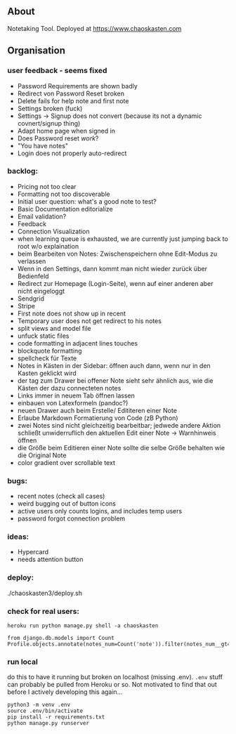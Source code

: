 ## About 

Notetaking Tool. Deployed at <https://www.chaoskasten.com>

## Organisation

### user feedback - seems fixed

* Password Requirements are shown badly
* Redirect von Password Reset broken
* Delete fails for help note and first note
* Settings broken (fuck)
* Settings -> Signup does not convert (because its not a dynamic covnert/signup thing)
* Adapt home page when signed in
* Does Password reset *work*?
* "You have notes"
* Login does not properly auto-redirect

### backlog:

* Pricing not too clear
* Formatting not too discoverable
* Initial user question: what's a good note to test?
* Basic Documentation editorialize
* Email validation?
* Feedback
* Connection Visualization
* when learning queue is exhausted, we are currently just jumping back to root w/o explaination
* beim Bearbeiten von Notes: Zwischenspeichern ohne Edit-Modus zu verlassen
* Wenn in den Settings, dann kommt man nicht wieder zurück über Bedienfeld
* Redirect zur Homepage (Login-Seite), wenn auf einer anderen aber nicht eingeloggt
* Sendgrid
* Stripe
* First note does not show up in recent
* Temporary user does not get redirect to his notes
* split views and model file
* unfuck static files
* code formatting in adjacent lines touches
* blockquote formatting
* spellcheck für Texte
* Notes in Kästen in der Sidebar: öffnen auch dann, wenn nur in den Kasten geklickt wird
* der tag zum Drawer bei offener Note sieht sehr ähnlich aus, wie die Kästen der dazu connecteten notes
* Links immer in neuem Tab öffnen lassen
* einbauen von Latexformeln (pandoc?)
* neuen Drawer auch beim Erstelle/ Edititeren einer Note
* Erlaube Markdown Formatierung von Code (zB Python)
* zwei Notes sind nicht gleichzeitig bearbeitbar; jedwede andere Aktion schließt unwiderruflich den aktuellen Edit einer Note -> Warnhinweis öffnen
* die Größe beim Editieren einer Note sollte die selbe Größe behalten wie die Original Note
* color gradient over scrollable text


### bugs:

* recent notes (check all cases)
* weird bugging out of button icons
* active users only counts logins, and includes temp users
* password forgot connection problem

### ideas:

* Hypercard
* needs attention button

### deploy:

./chaoskasten3/deploy.sh



### check for real users:

```
heroku run python manage.py shell -a chaoskasten

from django.db.models import Count
Profile.objects.annotate(notes_num=Count('note')).filter(notes_num__gt=2).count()
```

### run local


do this to have it running but broken on localhost (missing .env). `.env` stuff can probably be pulled from Heroku or so. 
Not motivated to find that out before I actively developing this again...

```
python3 -m venv .env
source .env/bin/activate
pip install -r requirements.txt
python manage.py runserver

```